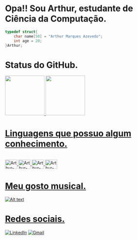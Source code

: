<h1 align="left">Opa!! Sou Arthur, estudante de Ciência da Computação.</h1>

```c
typedef struct{
	char name[50] = "Arthur Marques Azevedo";
   	int age = 20;
}Arthur;
```

<h1 align="left">Status do GitHub.</h1>

<div>
  <a href="https://github.com/Arthur1220">
  <img height="130em" src="https://github-readme-stats.vercel.app/api?username=Arthur1220&theme=dark&show_icons=true&hide=prs,issues,contribs"/>
    
  <img height="130em"  src="https://github-readme-stats.vercel.app/api/top-langs/?username=Arthur1220&theme=dark&layout=compact&hide=assembly,tex,roff"/>
</div>

<h1 align="left">Linguagens que possuo algum conhecimento.</h1>
<div style="display: inline_block"><br>
  	<img align="center" alt="Arthur-C" height="30" width="40" src="https://cdn.jsdelivr.net/gh/devicons/devicon/icons/c/c-original.svg">
  	<img align="center" alt="Arthur-C++" height="30" width="40" src="https://cdn.jsdelivr.net/gh/devicons/devicon/icons/cplusplus/cplusplus-original.svg">
  	<img align="center" alt="Arthur-Python" height="30" width="40" src="https://cdn.jsdelivr.net/gh/devicons/devicon/icons/python/python-original.svg">
	<img align="center" alt="Arthur-Java" height="30" width="40" src="https://cdn.jsdelivr.net/gh/devicons/devicon/icons/java/java-original.svg">
</div>

<h1 align="left">Meu gosto musical.</h1>

![Alt text](https://spotify-recently-played-readme.vercel.app/api?user=arthurmarquesazevedo&width=1000)

<h1 align="left">Redes sociais.</h1>

[![LinkedIn](https://img.shields.io/badge/linkedin-%230077B5.svg?style=for-the-badge&logo=linkedin&logoColor=white&link=https://www.linkedin.com/in/azevedo-arthur/)](https://www.linkedin.com/in/azevedo-arthur/)
[![Gmail](https://img.shields.io/badge/Gmail-D14836?style=for-the-badge&logo=gmail&logoColor=white&link=mailto:arthurmarquesazevedo@gmail.com)](mailto:arthurmarquesazevedo@gmail.com)
